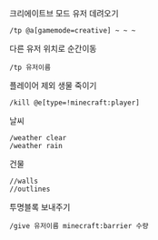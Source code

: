 ---
---

크리에이트브 모드 유저 데려오기

    /tp @a[gamemode=creative] ~ ~ ~
    
다른 유저 위치로 순간이동

    /tp 유저이름

플레이어 제외  생물 죽이기

    /kill @e[type=!minecraft:player]
    
    
    
날씨

    /weather clear
    /weather rain



건물

    //walls
    //outlines



투명블록 보내주기

    /give 유저이름 minecraft:barrier 수량
